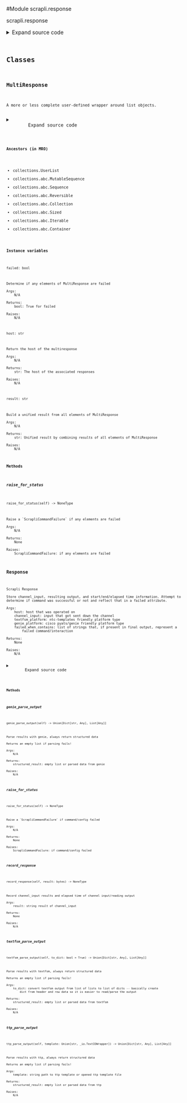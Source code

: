 <link rel="preload stylesheet" as="style" href="https://cdnjs.cloudflare.com/ajax/libs/10up-sanitize.css/11.0.1/sanitize.min.css" integrity="sha256-PK9q560IAAa6WVRRh76LtCaI8pjTJ2z11v0miyNNjrs=" crossorigin>
<link rel="preload stylesheet" as="style" href="https://cdnjs.cloudflare.com/ajax/libs/10up-sanitize.css/11.0.1/typography.min.css" integrity="sha256-7l/o7C8jubJiy74VsKTidCy1yBkRtiUGbVkYBylBqUg=" crossorigin>
<link rel="stylesheet preload" as="style" href="https://cdnjs.cloudflare.com/ajax/libs/highlight.js/10.1.1/styles/github.min.css" crossorigin>
<script defer src="https://cdnjs.cloudflare.com/ajax/libs/highlight.js/10.1.1/highlight.min.js" integrity="sha256-Uv3H6lx7dJmRfRvH8TH6kJD1TSK1aFcwgx+mdg3epi8=" crossorigin></script>
<script>window.addEventListener('DOMContentLoaded', () => hljs.initHighlighting())</script>















#Module scrapli.response

scrapli.response

<details class="source">
    <summary>
        <span>Expand source code</span>
    </summary>
    <pre>
        <code class="python">
"""scrapli.response"""
from collections import UserList
from datetime import datetime
from io import TextIOWrapper
from typing import TYPE_CHECKING, Any, Dict, List, Optional, Union

from scrapli.exceptions import ScrapliCommandFailure
from scrapli.helper import _textfsm_get_template, genie_parse, textfsm_parse, ttp_parse


class Response:
    def __init__(
        self,
        host: str,
        channel_input: str,
        textfsm_platform: str = "",
        genie_platform: str = "",
        failed_when_contains: Optional[Union[str, List[str]]] = None,
    ):
        """
        Scrapli Response

        Store channel_input, resulting output, and start/end/elapsed time information. Attempt to
        determine if command was successful or not and reflect that in a failed attribute.

        Args:
            host: host that was operated on
            channel_input: input that got sent down the channel
            textfsm_platform: ntc-templates friendly platform type
            genie_platform: cisco pyats/genie friendly platform type
            failed_when_contains: list of strings that, if present in final output, represent a
                failed command/interaction

        Returns:
            None

        Raises:
            N/A

        """
        self.host = host
        self.start_time = datetime.now()
        self.finish_time: Optional[datetime] = None
        self.elapsed_time: Optional[float] = None

        self.channel_input = channel_input
        self.textfsm_platform = textfsm_platform
        self.genie_platform = genie_platform
        self.raw_result: bytes = b""
        self.result: str = ""

        if isinstance(failed_when_contains, str):
            failed_when_contains = [failed_when_contains]
        self.failed_when_contains = failed_when_contains
        self.failed = True

    def __bool__(self) -> bool:
        """
        Magic bool method based on channel_input being failed or not

        Args:
            N/A

        Returns:
            bool: True/False if channel_input failed

        Raises:
            N/A

        """
        return self.failed

    def __repr__(self) -> str:
        """
        Magic repr method for Response class

        Args:
            N/A

        Returns:
            str: repr for class object

        Raises:
            N/A

        """
        return (
            f"{self.__class__.__name__}("
            f"host={self.host!r},"
            f"channel_input={self.channel_input!r},"
            f"textfsm_platform={self.textfsm_platform!r},"
            f"genie_platform={self.genie_platform!r},"
            f"failed_when_contains={self.failed_when_contains!r})"
        )

    def __str__(self) -> str:
        """
        Magic str method for Response class

        Args:
            N/A

        Returns:
            str: str for class object

        Raises:
            N/A

        """
        return f"{self.__class__.__name__} <Success: {str(not self.failed)}>"

    def record_response(self, result: bytes) -> None:
        """
        Record channel_input results and elapsed time of channel input/reading output

        Args:
            result: string result of channel_input

        Returns:
            None

        Raises:
            N/A

        """
        self.finish_time = datetime.now()
        self.elapsed_time = (self.finish_time - self.start_time).total_seconds()
        self.raw_result = result

        try:
            self.result = result.decode()
        except UnicodeDecodeError:
            # sometimes we get some "garbage" characters, the iso encoding seems to handle these
            # better but unclear what the other impact is so we'll just catch exceptions and try
            # this encoding
            self.result = result.decode(encoding="ISO-8859-1")

        if not self.failed_when_contains:
            self.failed = False
        elif not any(err in self.result for err in self.failed_when_contains):
            self.failed = False

    def textfsm_parse_output(self, to_dict: bool = True) -> Union[Dict[str, Any], List[Any]]:
        """
        Parse results with textfsm, always return structured data

        Returns an empty list if parsing fails!

        Args:
            to_dict: convert textfsm output from list of lists to list of dicts -- basically create
                dict from header and row data so it is easier to read/parse the output

        Returns:
            structured_result: empty list or parsed data from textfsm

        Raises:
            N/A

        """
        template = _textfsm_get_template(platform=self.textfsm_platform, command=self.channel_input)
        if isinstance(template, TextIOWrapper):
            structured_result = (
                textfsm_parse(template=template, output=self.result, to_dict=to_dict) or []
            )
        else:
            structured_result = []
        return structured_result

    def genie_parse_output(self) -> Union[Dict[str, Any], List[Any]]:
        """
        Parse results with genie, always return structured data

        Returns an empty list if parsing fails!

        Args:
            N/A

        Returns:
            structured_result: empty list or parsed data from genie

        Raises:
            N/A

        """
        structured_result = genie_parse(
            platform=self.genie_platform, command=self.channel_input, output=self.result
        )
        return structured_result

    def ttp_parse_output(
        self, template: Union[str, TextIOWrapper]
    ) -> Union[Dict[str, Any], List[Any]]:
        """
        Parse results with ttp, always return structured data

        Returns an empty list if parsing fails!

        Args:
            template: string path to ttp template or opened ttp template file

        Returns:
            structured_result: empty list or parsed data from ttp

        Raises:
            N/A

        """
        structured_result = ttp_parse(template=template, output=self.result) or []
        return structured_result

    def raise_for_status(self) -> None:
        """
        Raise a `ScrapliCommandFailure` if command/config failed

        Args:
            N/A

        Returns:
            None

        Raises:
            ScrapliCommandFailure: if command/config failed

        """
        if self.failed:
            raise ScrapliCommandFailure()


if TYPE_CHECKING:
    ScrapliMultiResponse = UserList[Response]  # pylint:  disable=E1136; # pragma:  no cover
else:
    ScrapliMultiResponse = UserList


class MultiResponse(ScrapliMultiResponse):
    def __str__(self) -> str:
        """
        Magic str method for MultiResponse class

        Args:
            N/A

        Returns:
            str: str for class object

        Raises:
            N/A

        """
        return (
            f"{self.__class__.__name__} <Success: {str(not self.failed)}; "
            f"Response Elements: {len(self.data)}>"
        )

    @property
    def host(self) -> str:
        """
        Return the host of the multiresponse

        Args:
            N/A

        Returns:
            str: The host of the associated responses

        Raises:
            N/A

        """
        try:
            response = self.data[0]
        except IndexError:
            return ""
        host = response.host
        return host

    @property
    def failed(self) -> bool:
        """
        Determine if any elements of MultiResponse are failed

        Args:
            N/A

        Returns:
            bool: True for failed

        Raises:
            N/A

        """
        if any(response.failed for response in self.data):
            return True
        return False

    @property
    def result(self) -> str:
        """
        Build a unified result from all elements of MultiResponse

        Args:
            N/A

        Returns:
            str: Unified result by combining results of all elements of MultiResponse

        Raises:
            N/A

        """
        result = ""
        for response in self.data:
            result += "\n".join([response.channel_input, response.result])
        return result

    def raise_for_status(self) -> None:
        """
        Raise a `ScrapliCommandFailure` if any elements are failed

        Args:
            N/A

        Returns:
            None

        Raises:
            ScrapliCommandFailure: if any elements are failed

        """
        if self.failed:
            raise ScrapliCommandFailure()
        </code>
    </pre>
</details>




## Classes

### MultiResponse


```text
A more or less complete user-defined wrapper around list objects.
```

<details class="source">
    <summary>
        <span>Expand source code</span>
    </summary>
    <pre>
        <code class="python">
class MultiResponse(ScrapliMultiResponse):
    def __str__(self) -> str:
        """
        Magic str method for MultiResponse class

        Args:
            N/A

        Returns:
            str: str for class object

        Raises:
            N/A

        """
        return (
            f"{self.__class__.__name__} <Success: {str(not self.failed)}; "
            f"Response Elements: {len(self.data)}>"
        )

    @property
    def host(self) -> str:
        """
        Return the host of the multiresponse

        Args:
            N/A

        Returns:
            str: The host of the associated responses

        Raises:
            N/A

        """
        try:
            response = self.data[0]
        except IndexError:
            return ""
        host = response.host
        return host

    @property
    def failed(self) -> bool:
        """
        Determine if any elements of MultiResponse are failed

        Args:
            N/A

        Returns:
            bool: True for failed

        Raises:
            N/A

        """
        if any(response.failed for response in self.data):
            return True
        return False

    @property
    def result(self) -> str:
        """
        Build a unified result from all elements of MultiResponse

        Args:
            N/A

        Returns:
            str: Unified result by combining results of all elements of MultiResponse

        Raises:
            N/A

        """
        result = ""
        for response in self.data:
            result += "\n".join([response.channel_input, response.result])
        return result

    def raise_for_status(self) -> None:
        """
        Raise a `ScrapliCommandFailure` if any elements are failed

        Args:
            N/A

        Returns:
            None

        Raises:
            ScrapliCommandFailure: if any elements are failed

        """
        if self.failed:
            raise ScrapliCommandFailure()
        </code>
    </pre>
</details>


#### Ancestors (in MRO)
- collections.UserList
- collections.abc.MutableSequence
- collections.abc.Sequence
- collections.abc.Reversible
- collections.abc.Collection
- collections.abc.Sized
- collections.abc.Iterable
- collections.abc.Container
#### Instance variables

    
`failed: bool`

```text
Determine if any elements of MultiResponse are failed

Args:
    N/A

Returns:
    bool: True for failed

Raises:
    N/A
```



    
`host: str`

```text
Return the host of the multiresponse

Args:
    N/A

Returns:
    str: The host of the associated responses

Raises:
    N/A
```



    
`result: str`

```text
Build a unified result from all elements of MultiResponse

Args:
    N/A

Returns:
    str: Unified result by combining results of all elements of MultiResponse

Raises:
    N/A
```


#### Methods

    

##### raise_for_status
`raise_for_status(self) ‑> NoneType`

```text
Raise a `ScrapliCommandFailure` if any elements are failed

Args:
    N/A

Returns:
    None

Raises:
    ScrapliCommandFailure: if any elements are failed
```





### Response


```text
Scrapli Response

Store channel_input, resulting output, and start/end/elapsed time information. Attempt to
determine if command was successful or not and reflect that in a failed attribute.

Args:
    host: host that was operated on
    channel_input: input that got sent down the channel
    textfsm_platform: ntc-templates friendly platform type
    genie_platform: cisco pyats/genie friendly platform type
    failed_when_contains: list of strings that, if present in final output, represent a
        failed command/interaction

Returns:
    None

Raises:
    N/A
```

<details class="source">
    <summary>
        <span>Expand source code</span>
    </summary>
    <pre>
        <code class="python">
class Response:
    def __init__(
        self,
        host: str,
        channel_input: str,
        textfsm_platform: str = "",
        genie_platform: str = "",
        failed_when_contains: Optional[Union[str, List[str]]] = None,
    ):
        """
        Scrapli Response

        Store channel_input, resulting output, and start/end/elapsed time information. Attempt to
        determine if command was successful or not and reflect that in a failed attribute.

        Args:
            host: host that was operated on
            channel_input: input that got sent down the channel
            textfsm_platform: ntc-templates friendly platform type
            genie_platform: cisco pyats/genie friendly platform type
            failed_when_contains: list of strings that, if present in final output, represent a
                failed command/interaction

        Returns:
            None

        Raises:
            N/A

        """
        self.host = host
        self.start_time = datetime.now()
        self.finish_time: Optional[datetime] = None
        self.elapsed_time: Optional[float] = None

        self.channel_input = channel_input
        self.textfsm_platform = textfsm_platform
        self.genie_platform = genie_platform
        self.raw_result: bytes = b""
        self.result: str = ""

        if isinstance(failed_when_contains, str):
            failed_when_contains = [failed_when_contains]
        self.failed_when_contains = failed_when_contains
        self.failed = True

    def __bool__(self) -> bool:
        """
        Magic bool method based on channel_input being failed or not

        Args:
            N/A

        Returns:
            bool: True/False if channel_input failed

        Raises:
            N/A

        """
        return self.failed

    def __repr__(self) -> str:
        """
        Magic repr method for Response class

        Args:
            N/A

        Returns:
            str: repr for class object

        Raises:
            N/A

        """
        return (
            f"{self.__class__.__name__}("
            f"host={self.host!r},"
            f"channel_input={self.channel_input!r},"
            f"textfsm_platform={self.textfsm_platform!r},"
            f"genie_platform={self.genie_platform!r},"
            f"failed_when_contains={self.failed_when_contains!r})"
        )

    def __str__(self) -> str:
        """
        Magic str method for Response class

        Args:
            N/A

        Returns:
            str: str for class object

        Raises:
            N/A

        """
        return f"{self.__class__.__name__} <Success: {str(not self.failed)}>"

    def record_response(self, result: bytes) -> None:
        """
        Record channel_input results and elapsed time of channel input/reading output

        Args:
            result: string result of channel_input

        Returns:
            None

        Raises:
            N/A

        """
        self.finish_time = datetime.now()
        self.elapsed_time = (self.finish_time - self.start_time).total_seconds()
        self.raw_result = result

        try:
            self.result = result.decode()
        except UnicodeDecodeError:
            # sometimes we get some "garbage" characters, the iso encoding seems to handle these
            # better but unclear what the other impact is so we'll just catch exceptions and try
            # this encoding
            self.result = result.decode(encoding="ISO-8859-1")

        if not self.failed_when_contains:
            self.failed = False
        elif not any(err in self.result for err in self.failed_when_contains):
            self.failed = False

    def textfsm_parse_output(self, to_dict: bool = True) -> Union[Dict[str, Any], List[Any]]:
        """
        Parse results with textfsm, always return structured data

        Returns an empty list if parsing fails!

        Args:
            to_dict: convert textfsm output from list of lists to list of dicts -- basically create
                dict from header and row data so it is easier to read/parse the output

        Returns:
            structured_result: empty list or parsed data from textfsm

        Raises:
            N/A

        """
        template = _textfsm_get_template(platform=self.textfsm_platform, command=self.channel_input)
        if isinstance(template, TextIOWrapper):
            structured_result = (
                textfsm_parse(template=template, output=self.result, to_dict=to_dict) or []
            )
        else:
            structured_result = []
        return structured_result

    def genie_parse_output(self) -> Union[Dict[str, Any], List[Any]]:
        """
        Parse results with genie, always return structured data

        Returns an empty list if parsing fails!

        Args:
            N/A

        Returns:
            structured_result: empty list or parsed data from genie

        Raises:
            N/A

        """
        structured_result = genie_parse(
            platform=self.genie_platform, command=self.channel_input, output=self.result
        )
        return structured_result

    def ttp_parse_output(
        self, template: Union[str, TextIOWrapper]
    ) -> Union[Dict[str, Any], List[Any]]:
        """
        Parse results with ttp, always return structured data

        Returns an empty list if parsing fails!

        Args:
            template: string path to ttp template or opened ttp template file

        Returns:
            structured_result: empty list or parsed data from ttp

        Raises:
            N/A

        """
        structured_result = ttp_parse(template=template, output=self.result) or []
        return structured_result

    def raise_for_status(self) -> None:
        """
        Raise a `ScrapliCommandFailure` if command/config failed

        Args:
            N/A

        Returns:
            None

        Raises:
            ScrapliCommandFailure: if command/config failed

        """
        if self.failed:
            raise ScrapliCommandFailure()
        </code>
    </pre>
</details>


#### Methods

    

##### genie_parse_output
`genie_parse_output(self) ‑> Union[Dict[str, Any], List[Any]]`

```text
Parse results with genie, always return structured data

Returns an empty list if parsing fails!

Args:
    N/A

Returns:
    structured_result: empty list or parsed data from genie

Raises:
    N/A
```



    

##### raise_for_status
`raise_for_status(self) ‑> NoneType`

```text
Raise a `ScrapliCommandFailure` if command/config failed

Args:
    N/A

Returns:
    None

Raises:
    ScrapliCommandFailure: if command/config failed
```



    

##### record_response
`record_response(self, result: bytes) ‑> NoneType`

```text
Record channel_input results and elapsed time of channel input/reading output

Args:
    result: string result of channel_input

Returns:
    None

Raises:
    N/A
```



    

##### textfsm_parse_output
`textfsm_parse_output(self, to_dict: bool = True) ‑> Union[Dict[str, Any], List[Any]]`

```text
Parse results with textfsm, always return structured data

Returns an empty list if parsing fails!

Args:
    to_dict: convert textfsm output from list of lists to list of dicts -- basically create
        dict from header and row data so it is easier to read/parse the output

Returns:
    structured_result: empty list or parsed data from textfsm

Raises:
    N/A
```



    

##### ttp_parse_output
`ttp_parse_output(self, template: Union[str, _io.TextIOWrapper]) ‑> Union[Dict[str, Any], List[Any]]`

```text
Parse results with ttp, always return structured data

Returns an empty list if parsing fails!

Args:
    template: string path to ttp template or opened ttp template file

Returns:
    structured_result: empty list or parsed data from ttp

Raises:
    N/A
```